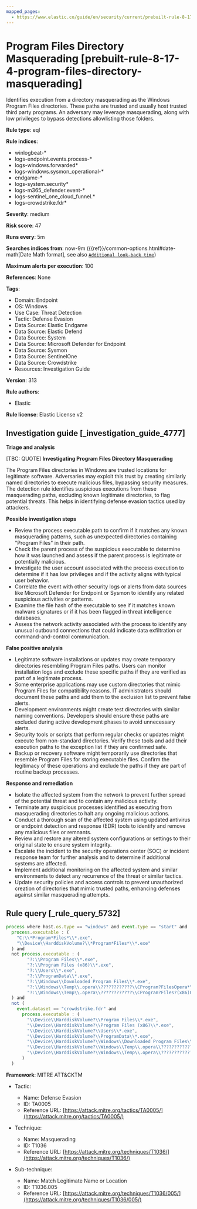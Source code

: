 ```yaml
---
mapped_pages:
  - https://www.elastic.co/guide/en/security/current/prebuilt-rule-8-17-4-program-files-directory-masquerading.html
---
```


# Program Files Directory Masquerading [prebuilt-rule-8-17-4-program-files-directory-masquerading]

Identifies execution from a directory masquerading as the Windows Program Files directories. These paths are trusted and usually host trusted third party programs. An adversary may leverage masquerading, along with low privileges to bypass detections allowlisting those folders.

**Rule type**: eql

**Rule indices**:

* winlogbeat-*
* logs-endpoint.events.process-*
* logs-windows.forwarded*
* logs-windows.sysmon_operational-*
* endgame-*
* logs-system.security*
* logs-m365_defender.event-*
* logs-sentinel_one_cloud_funnel.*
* logs-crowdstrike.fdr*

**Severity**: medium

**Risk score**: 47

**Runs every**: 5m

**Searches indices from**: now-9m ({{ref}}/common-options.html#date-math[Date Math format], see also [`Additional look-back time`](docs-content://solutions/security/detect-and-alert/create-detection-rule.md#rule-schedule))

**Maximum alerts per execution**: 100

**References**: None

**Tags**:

* Domain: Endpoint
* OS: Windows
* Use Case: Threat Detection
* Tactic: Defense Evasion
* Data Source: Elastic Endgame
* Data Source: Elastic Defend
* Data Source: System
* Data Source: Microsoft Defender for Endpoint
* Data Source: Sysmon
* Data Source: SentinelOne
* Data Source: Crowdstrike
* Resources: Investigation Guide

**Version**: 313

**Rule authors**:

* Elastic

**Rule license**: Elastic License v2

## Investigation guide [_investigation_guide_4777]

**Triage and analysis**

[TBC: QUOTE]
**Investigating Program Files Directory Masquerading**

The Program Files directories in Windows are trusted locations for legitimate software. Adversaries may exploit this trust by creating similarly named directories to execute malicious files, bypassing security measures. The detection rule identifies suspicious executions from these masquerading paths, excluding known legitimate directories, to flag potential threats. This helps in identifying defense evasion tactics used by attackers.

**Possible investigation steps**

* Review the process executable path to confirm if it matches any known masquerading patterns, such as unexpected directories containing "Program Files" in their path.
* Check the parent process of the suspicious executable to determine how it was launched and assess if the parent process is legitimate or potentially malicious.
* Investigate the user account associated with the process execution to determine if it has low privileges and if the activity aligns with typical user behavior.
* Correlate the event with other security logs or alerts from data sources like Microsoft Defender for Endpoint or Sysmon to identify any related suspicious activities or patterns.
* Examine the file hash of the executable to see if it matches known malware signatures or if it has been flagged in threat intelligence databases.
* Assess the network activity associated with the process to identify any unusual outbound connections that could indicate data exfiltration or command-and-control communication.

**False positive analysis**

* Legitimate software installations or updates may create temporary directories resembling Program Files paths. Users can monitor installation logs and exclude these specific paths if they are verified as part of a legitimate process.
* Some enterprise applications may use custom directories that mimic Program Files for compatibility reasons. IT administrators should document these paths and add them to the exclusion list to prevent false alerts.
* Development environments might create test directories with similar naming conventions. Developers should ensure these paths are excluded during active development phases to avoid unnecessary alerts.
* Security tools or scripts that perform regular checks or updates might execute from non-standard directories. Verify these tools and add their execution paths to the exception list if they are confirmed safe.
* Backup or recovery software might temporarily use directories that resemble Program Files for storing executable files. Confirm the legitimacy of these operations and exclude the paths if they are part of routine backup processes.

**Response and remediation**

* Isolate the affected system from the network to prevent further spread of the potential threat and to contain any malicious activity.
* Terminate any suspicious processes identified as executing from masquerading directories to halt any ongoing malicious actions.
* Conduct a thorough scan of the affected system using updated antivirus or endpoint detection and response (EDR) tools to identify and remove any malicious files or remnants.
* Review and restore any altered system configurations or settings to their original state to ensure system integrity.
* Escalate the incident to the security operations center (SOC) or incident response team for further analysis and to determine if additional systems are affected.
* Implement additional monitoring on the affected system and similar environments to detect any recurrence of the threat or similar tactics.
* Update security policies and access controls to prevent unauthorized creation of directories that mimic trusted paths, enhancing defenses against similar masquerading attempts.


## Rule query [_rule_query_5732]

```js
process where host.os.type == "windows" and event.type == "start" and
  process.executable : (
    "C:\\*Program*Files*\\*.exe",
    "\\Device\\HarddiskVolume?\\*Program*Files*\\*.exe"
  ) and
  not process.executable : (
        "?:\\Program Files\\*.exe",
        "?:\\Program Files (x86)\\*.exe",
        "?:\\Users\\*.exe",
        "?:\\ProgramData\\*.exe",
        "?:\\Windows\\Downloaded Program Files\\*.exe",
        "?:\\Windows\\Temp\\.opera\\????????????\\CProgram?FilesOpera*\\*.exe",
        "?:\\Windows\\Temp\\.opera\\????????????\\CProgram?Files?(x86)Opera*\\*.exe"
  ) and
  not (
    event.dataset == "crowdstrike.fdr" and
      process.executable : (
        "\\Device\\HarddiskVolume?\\Program Files\\*.exe",
        "\\Device\\HarddiskVolume?\\Program Files (x86)\\*.exe",
        "\\Device\\HarddiskVolume?\\Users\\*.exe",
        "\\Device\\HarddiskVolume?\\ProgramData\\*.exe",
        "\\Device\\HarddiskVolume?\\Windows\\Downloaded Program Files\\*.exe",
        "\\Device\\HarddiskVolume?\\Windows\\Temp\\.opera\\????????????\\CProgram?FilesOpera*\\*.exe",
        "\\Device\\HarddiskVolume?\\Windows\\Temp\\.opera\\????????????\\CProgram?Files?(x86)Opera*\\*.exe"
      )
  )
```

**Framework**: MITRE ATT&CKTM

* Tactic:

    * Name: Defense Evasion
    * ID: TA0005
    * Reference URL: [https://attack.mitre.org/tactics/TA0005/](https://attack.mitre.org/tactics/TA0005/)

* Technique:

    * Name: Masquerading
    * ID: T1036
    * Reference URL: [https://attack.mitre.org/techniques/T1036/](https://attack.mitre.org/techniques/T1036/)

* Sub-technique:

    * Name: Match Legitimate Name or Location
    * ID: T1036.005
    * Reference URL: [https://attack.mitre.org/techniques/T1036/005/](https://attack.mitre.org/techniques/T1036/005/)



